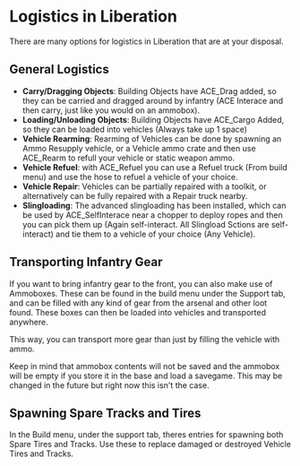 # Logistics in Liberation
There are many options for logistics in Liberation that are at your disposal.

## General Logistics
* **Carry/Dragging Objects**: Building Objects have ACE_Drag added, so they can be carried and dragged around by infantry (ACE Interace and then carry, just like you would on an ammobox).
* **Loading/Unloading Objects**: Building Objects have ACE_Cargo Added, so they can be loaded into vehicles (Always take up 1 space)
* **Vehicle Rearming**: Rearming of Vehicles can be done by spawning an Ammo Resupply vehicle, or a Vehicle ammo crate and then use ACE_Rearm to refull your vehicle or static weapon ammo.
* **Vehicle Refuel**: with ACE_Refuel you can use a Refuel truck (From build menu) and use the hose to refuel a vehicle of your choice.
* **Vehicle Repair**: Vehicles can be partially repaired with a toolkit, or alternatively can be fully repaired with a Repair truck nearby.
* **Slingloading**: The advanced slingloading has been installed, which can be used by ACE_SelfInterace near a chopper to deploy ropes and then you can pick them up (Again self-interact. All Slingload Sctions are self-interact) and tie them to a vehicle of your choice (Any Vehicle).

## Transporting Infantry Gear
If you want to bring infantry gear to the front, you can also make use of Ammoboxes. These can be found in the build menu under the Support tab, and can be filled with any kind of gear from the arsenal and other loot found. These boxes can then be loaded into vehicles and transported anywhere.

This way, you can transport more gear than just by filling the vehicle with ammo.

Keep in mind that ammobox contents will not be saved and the ammobox will be empty if you store it in the base and load a savegame. This may be changed in the future but right now this isn't the case.

## Spawning Spare Tracks and Tires
In the Build menu, under the support tab, theres entries for spawning both Spare Tires and Tracks. Use these to replace damaged or destroyed Vehicle Tires and Tracks.
